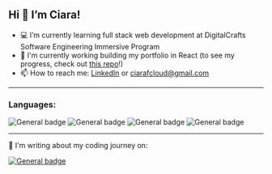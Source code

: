 ##  Hi 👋 I’m Ciara! ##

- :computer: I’m currently learning full stack web development at DigitalCrafts Software Engineering Immersive Program 
- :seedling: I'm currently working building my portfolio in React (to see my progress, check out [this repo](https://github.com/ciaracloud/portfolioReact)!)
- :mailbox: How to reach me: [LinkedIn](https://www.linkedin.com/in/ciaracloud/) or ciarafcloud@gmail.com 


---
### Languages: ###

![General badge](https://img.shields.io/badge/HTML5-E34F26?style=for-the-badge&logo=html5&logoColor=white)
![General badge](https://img.shields.io/badge/CSS3-1572B6?style=for-the-badge&logo=css3&logoColor=white)
![General badge](https://img.shields.io/badge/JavaScript-F7DF1E?style=for-the-badge&logo=javascript&logoColor=black)
![General badge](https://img.shields.io/badge/Python-3776AB?style=for-the-badge&logo=python&logoColor=white)

---

:pencil: I'm writing about my coding journey on:

[![General badge](https://img.shields.io/badge/dev.to-3B49DF?style=for-the-badge&logo=dev.to&logoColor=white)](https://dev.to/ciaracloud) 

<!-- [![General badge](https://img.shields.io/badge/LinkedIn-0077B5?style=for-the-badge&logo=linkedin&logoColor=white)](https://www.linkedin.com/in/ciaracloud/) -->


<!---
ciaracloud/ciaracloud is a ✨ special ✨ repository because its `README.md` (this file) appears on your GitHub profile.
You can click the Preview link to take a look at your changes.
--->
